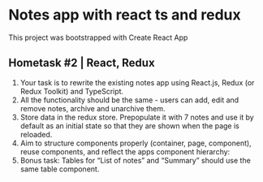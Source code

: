 # Notes app with react ts and redux

This project was bootstrapped with Create React App

## Hometask #2 | React, Redux

1. Your task is to rewrite the existing notes app using React.js, Redux (or Redux Toolkit) and TypeScript.
2. All the functionality should be the same - users can add, edit and remove notes, archive and unarchive them.
3. Store data in the redux store. Prepopulate it with 7 notes and use it by default as an initial state so that they are shown when the page is reloaded.
4. Aim to structure components properly (container, page, component), reuse components, and reflect the apps component hierarchy:
5. Bonus task: Tables for “List of notes” and “Summary” should use the same table component.
